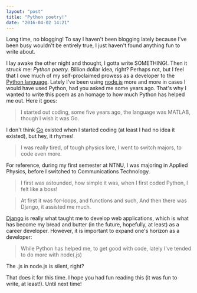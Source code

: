 ```yaml
---
layout: "post"
title: "Python poetry!"
date: "2016-04-02 14:21"
---
```


Long time, no blogging! To say I haven't been blogging lately because I've been busy wouldn't be entirely true, I just haven't found anything fun to write about.

 I lay awake the other night and thought, I gotta write SOMETHING!. Then it struck me: _Python poetry_. Billion dollar idea, right? Perhaps not, but I feel that I owe much of my self-proclaimed prowess as a developer to the [Python language](https://www.python.org/). Lately I've been using [node.js](https://nodejs.org/en/) more and more in cases I would have used Python, had you asked me some years ago. That's why I wanted to write this poem as an homage to how much Python has helped me out. Here it goes:

> I started out coding, some five years ago,
> the language was MATLAB, though I wish it was Go.

I don't think [Go](https://golang.org/) existed when I started coding (at least I had no idea it existed), but hey, it rhymes!

> I was really tired, of tough physics lore,
> I went to switch majors, to code even more.

For reference, during my first semester at NTNU, I was majoring in Applied Physics, before I switched to Communications Technology.

> I first was astounded, how simple it was,
> when I first coded Python, I felt like a boss!

> At first it was for-loops, and functions and such,
> And then there was Django, it assisted me much.

[Django](https://www.djangoproject.com) is really what taught me to develop web applications, which is what has become my bread and butter (in the future, hopefully, at least) as a career developer. However, it is important to expand one's horizon as a developer:

> While Python has helped me, to get good with code,
> lately I've tended to do more with node(.js)

The .js in node.js is silent, right?

That does it for this time. I hope you had fun reading this (it was fun to write, at least!). Until next time!